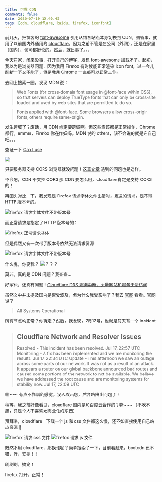 ```yaml
---
title: 可靠 CDN
comments: false
date: 2020-07-19 15:40:45
tags: [cdn, cloudflare, baidu, firefox, iconfont]
---
```


前几天，把博客的 [font-awesome](https://fontawesome.com/) 引用从博客站点本身切换到 CDN。图省事，就用了以前国内外通用的 [cloudflare](https://www.cloudflare.com/zh-cn/network/china/)，因为之前不管是在公司（外网），还是在家里（国内），访问都挺快的。然后，就出事了。。。

今天在家，闲来没事，打开自己的博客，发现 font-awesome 加载不了。起初，我以为是浏览器问题，因为我用 Firefox 有时候能正常渲染 icon font，过一会儿刷新一下又不能了，但是我用 Chrome 一直都可以正常工作。

去网上搜索一圈，发现 MDN 说：

> [<i class="fa fa-link" aria-hidden="true"></i>](https://developer.mozilla.org/en-US/docs/Web/HTTP/CORS) Web Fonts (for cross-domain font usage in @font-face within CSS), so that servers can deploy TrueType fonts that can only be cross-site loaded and used by web sites that are permitted to do so. 

> [<i class="fa fa-link" aria-hidden="true"></i>](https://developer.mozilla.org/en-US/docs/Web/Security/Same-origin_policy) Fonts applied with @font-face. Some browsers allow cross-origin fonts, others require same-origin. 

发生跨域了？废话，用 CDN 肯定要跨域啊。但这些应该都是正常操作，Chrome 都行。emmm，Firefox 你在作妖吗。MDN 说的 others，该不会说的就是它自己吧。。。

查证一下 [Can I use](https://caniuse.com/#feat=fontface)：

![](/images/reliable-cdn/caniuse%20font%20face%20web%20fonts.jpg)

只要服务器支持 CORS 浏览器就没问题！[这篇文章](http://cssbakery.com/2010/07/fixing-firefox-font-face-cross-domain_25.html) 遇到的问题也是这样。

不会吧，CDN 不支持 CORS 那 CDN 要怎么用，cloudflare 肯定是支持 CORS 的！

再回头对比一下，我发现是 Firefox 请求字体文件出错时，发送的请求，是不带 HTTP 版本号的。

![firefox 请求字体文件不带版本号](/images/reliable-cdn/firefox%20cert%20invalid.jpg)

而正常请求是指定了 HTTP 版本号的：

![firefox 正常请求字体](/images/reliable-cdn/firefox%20working.jpg)

但是偶然又有一次带了版本号依然无法请求资源

![firefox 请求字体文件不带版本号](/images/reliable-cdn/firefox%20cert%20invalid%204.jpg)

什么鬼，你耍我？ ![？？？](/images/reliable-cdn/questions.png) 

莫非，真的是 CDN 问题？我查查...

好家伙，还真有问题！[Cloudflare DNS 服务中断，大量网站和服务无法访问](https://segmentfault.com/a/1190000023290310) 

虽然文中并未提及国内是否受波及，但为什么我受影响了？我去 [官网](https://www.cloudflarestatus.com/) 看看。官网说了

> All Systems Operational

所有节点均正常？你确定？然后，我发现，7月17号，也就是前天有一个 incident

> ## Cloudflare Network and Resolver Issues 
> Resolved - This incident has been resolved.
> Jul 17, 22:57 UTC
> Monitoring - A fix has been implemented and we are monitoring the results.
> Jul 17, 22:34 UTC
> Update - This afternoon we saw an outage across some parts of our network. It was not as a result of an attack. It appears a router on our global backbone announced bad routes and caused some portions of the network to not be available. We believe we have addressed the root cause and are monitoring systems for stability now.
> Jul 17, 22:09 UTC

嘶~~~ 有点不靠谱的感觉。没人攻击您，后台路由出问题了？

稍等，我之前好像看见，cloudflare 国内是和百度云合作的？嘶~~~ （不吹不黑，只是个人不喜欢太商业化的东西）

拜拜咯，cloudflare！下载一个 js 和 css 文件都这么慢，还不如直接使用自己站点资源 🤦‍

![firefox 请求 css 文件](/images/reliable-cdn/firefox%20cert%20invalid%202.jpg)
![firefox 请求 js 文件](/images/reliable-cdn/firefox%20cert%20invalid%203.jpg)

既然不用 cloudflare，那换谁呢？简单搜索了一下，目前看起来，bootcdn 还不错，行，安排！！

刷刷刷，搞定！

firefox 打开，正常！


